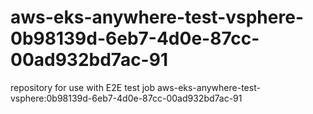 # aws-eks-anywhere-test-vsphere-0b98139d-6eb7-4d0e-87cc-00ad932bd7ac-91
repository for use with E2E test job aws-eks-anywhere-test-vsphere:0b98139d-6eb7-4d0e-87cc-00ad932bd7ac-91
